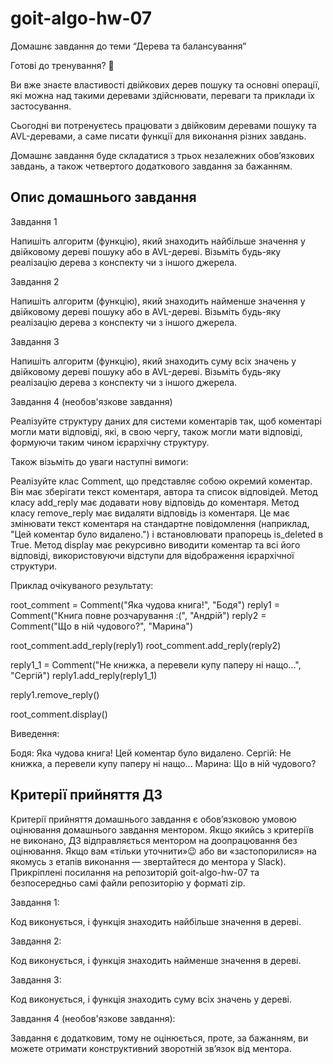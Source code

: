 # goit-algo-hw-07
Домашнє завдання до теми “Дерева та балансування”

Готові до тренування? 🤩

Ви вже знаєте властивості двійкових дерев пошуку та основні операції, які можна над такими деревами здійснювати, переваги та приклади їх застосування.

Сьогодні ви потренуєтесь працювати з двійковим деревами пошуку та AVL-деревами, а саме писати функції для виконання різних завдань.

Домашнє завдання буде складатися з трьох незалежних обов’язкових завдань, а також четвертого додаткового завдання за бажанням.

## Опис домашнього завдання

Завдання 1

Напишіть алгоритм (функцію), який знаходить найбільше значення у двійковому дереві пошуку або в AVL-дереві. Візьміть будь-яку реалізацію дерева з конспекту чи з іншого джерела.

Завдання 2

Напишіть алгоритм (функцію), який знаходить найменше значення у двійковому дереві пошуку або в AVL-дереві. Візьміть будь-яку реалізацію дерева з конспекту чи з іншого джерела.

Завдання 3

Напишіть алгоритм (функцію), який знаходить суму всіх значень у двійковому дереві пошуку або в AVL-дереві. Візьміть будь-яку реалізацію дерева з конспекту чи з іншого джерела.

Завдання 4 (необов'язкове завдання)

Реалізуйте структуру даних для системи коментарів так, щоб коментарі могли мати відповіді, які, в свою чергу, також могли мати відповіді, формуючи таким чином ієрархічну структуру.

Також візьміть до уваги наступні вимоги:

Реалізуйте клас Comment, що представляє собою окремий коментар. Він має зберігати текст коментаря, автора та список відповідей.
Метод класу add_reply має додавати нову відповідь до коментаря.
Метод класу remove_reply має видаляти відповідь із коментаря. Це має змінювати текст коментаря на стандартне повідомлення (наприклад, "Цей коментар було видалено.") і встановлювати прапорець is_deleted в True.
Метод display має рекурсивно виводити коментар та всі його відповіді, використовуючи відступи для відображення ієрархічної структури.

Приклад очікуваного результату:

root_comment = Comment("Яка чудова книга!", "Бодя")
reply1 = Comment("Книга повне розчарування :(", "Андрій")
reply2 = Comment("Що в ній чудового?", "Марина")

root_comment.add_reply(reply1)
root_comment.add_reply(reply2)

reply1_1 = Comment("Не книжка, а перевели купу паперу ні нащо...", "Сергій")
reply1.add_reply(reply1_1)

reply1.remove_reply()

root_comment.display()

Виведення:

Бодя: Яка чудова книга!
    Цей коментар було видалено.
        Сергій: Не книжка, а перевели купу паперу ні нащо...
    Марина: Що в ній чудового?

## Критерії прийняття ДЗ

Критерії прийняття домашнього завдання є обов’язковою умовою оцінювання домашнього завдання ментором. Якщо якийсь з критеріїв не виконано, ДЗ відправляється ментором на доопрацювання без оцінювання. 
Якщо вам «тільки уточнити»😉 або ви «застопорилися» на якомусь з етапів виконання — звертайтеся до ментора у Slack).
Прикріплені посилання на репозиторій goit-algo-hw-07 та безпосередньо самі файли репозиторію у форматі zip.

Завдання 1:

Код виконується, і функція знаходить найбільше значення в дереві.

Завдання 2:

Код виконується, і функція знаходить найменше значення в дереві.

Завдання 3:

Код виконується, і функція знаходить суму всіх значень у дереві.

Завдання 4 (необов'язкове завдання):

Завдання є додатковим, тому не оцінюється, проте, за бажанням, ви можете отримати конструктивний зворотній зв’язок від ментора.
